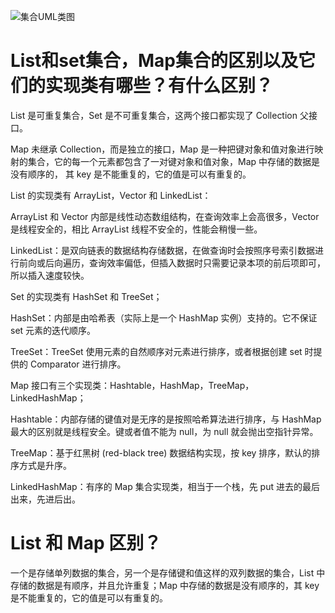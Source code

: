 ![集合UML类图](https://github.com/DemoTransfer/demotransfer/blob/master/java/interview/picture/%E9%9B%86%E5%90%88%E7%B1%BBUML%E5%9B%BE.jpg)

List和set集合，Map集合的区别以及它们的实现类有哪些？有什么区别？
====

List 是可重复集合，Set 是不可重复集合，这两个接口都实现了 Collection 父接口。

Map 未继承 Collection，而是独立的接口，Map 是一种把键对象和值对象进行映射的集合，它的每一个元素都包含了一对键对象和值对象，Map 中存储的数据是没有顺序的， 其 key 是不能重复的，它的值是可以有重复的。

List 的实现类有 ArrayList，Vector 和 LinkedList：

ArrayList 和 Vector 内部是线性动态数组结构，在查询效率上会高很多，Vector 是线程安全的，相比 ArrayList 线程不安全的，性能会稍慢一些。

LinkedList：是双向链表的数据结构存储数据，在做查询时会按照序号索引数据进行前向或后向遍历，查询效率偏低，但插入数据时只需要记录本项的前后项即可，所以插入速度较快。

Set 的实现类有 HashSet 和 TreeSet；

HashSet：内部是由哈希表（实际上是一个 HashMap 实例）支持的。它不保证 set 元素的迭代顺序。

TreeSet：TreeSet 使用元素的自然顺序对元素进行排序，或者根据创建 set 时提供的 Comparator 进行排序。

Map 接口有三个实现类：Hashtable，HashMap，TreeMap，LinkedHashMap；

Hashtable：内部存储的键值对是无序的是按照哈希算法进行排序，与 HashMap 最大的区别就是线程安全。键或者值不能为 null，为 null 就会抛出空指针异常。

TreeMap：基于红黑树 (red-black tree) 数据结构实现，按 key 排序，默认的排序方式是升序。

LinkedHashMap：有序的 Map 集合实现类，相当于一个栈，先 put 进去的最后出来，先进后出。

List 和 Map 区别？
====

一个是存储单列数据的集合，另一个是存储键和值这样的双列数据的集合，List 中存储的数据是有顺序，并且允许重复；Map 中存储的数据是没有顺序的，其 key 是不能重复的，它的值是可以有重复的。
